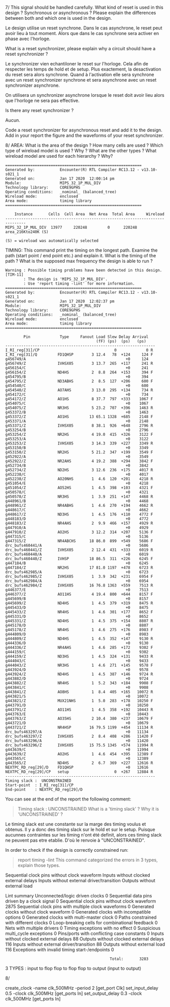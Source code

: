 7/ This signal should be handled carefully. 
What kind of reset is used in this design ? Synchronous or asynchronous ? 
Please explain the differences between both and which one is used in the design.

Le design utilise un reset synchrone.
Dans le cas asynchrone, le reset  peut avoir lieu à tout moment. Alors que dans le cas synchrone sera activer en phase avec l'horloge.



What is a reset synchronizer, please explain why a circuit should have a reset synchronizer ?

Le synchronizer vien echantiloner le reset sur l'horloge. Cela afin de respecter les temps de hold et de setup.
Plus exactement, la desactivation du reset sera alors synchrone.
Quand à l'activation elle sera synchrone avec un reset synchronizer synchrone et sera asynchrone avec un reset synchronizer asynchrone.

On utilisera un synchronizer asynchrone lorsque le reset doit avoir lieu alors que l'horloge ne sera pas effective.

Is there any reset synchronizer ? 

Aucun.

Code a reset synchronizer for asynchronous reset and add it to the design. Add in your report the figure and the waveforms of your reset synchronizer.

8/
AREA:
What is the area of the design ?
How many cells are used ?
Which type of wireload model is used ? Why ? What are the other types ?
What wireload model are used for each hierarchy ? Why?

    ============================================================
    Generated by:           Encounter(R) RTL Compiler RC13.12 - v13.10-s021_1
    Generated on:           Jan 17 2020  12:00:14 pm
    Module:                 MIPS_32_1P_MUL_DIV
    Technology library:     CORE9GPHS 
    Operating conditions:   _nominal_ (balanced_tree)
    Wireload mode:          enclosed
    Area mode:              timing library
    ============================================================

        Instance       Cells  Cell Area  Net Area  Total Area     Wireload        
    -------------------------------------------------------------------------------
    MIPS_32_1P_MUL_DIV  13977     220248         0      220248 area_216Kto240K (S) 

    (S) = wireload was automatically selected


TIMING:
This command print the timing on the longest path. Examine the path (start point / end point etc.)
and explain it.
What is the timing of the path ?
What is the supposed max frequency the design is able to run ?

    Warning : Possible timing problems have been detected in this design. [TIM-11]
            : The design is 'MIPS_32_1P_MUL_DIV'.
            : Use 'report timing -lint' for more information.
    ============================================================
    Generated by:           Encounter(R) RTL Compiler RC13.12 - v13.10-s021_1
    Generated on:           Jan 17 2020  12:02:37 pm
    Module:                 MIPS_32_1P_MUL_DIV
    Technology library:     CORE9GPHS 
    Operating conditions:   _nominal_ (balanced_tree)
    Wireload mode:          enclosed
    Area mode:              timing library
    ============================================================

            Pin             Type     Fanout Load Slew Delay Arrival   
                                            (fF) (ps)  (ps)   (ps)    
    ------------------------------------------------------------------
    I_RI_reg[31]/CP                                 0             0 R 
    I_RI_reg[31]/Q         FD1QHSP        3 12.4   78  +124     124 F 
    g456749/A                                            +0     124   
    g456749/Z              IVHSX05        3 13.7  265  +117     241 R 
    g456154/C                                            +0     241   
    g456154/Z              ND4HS          2  8.8  264  +153     394 F 
    g454795/B                                            +0     394   
    g454795/Z              ND3ABHS        2  8.5  127  +206     600 F 
    g454540/C                                            +0     600   
    g454540/Z              AO7AHS         3 13.0  295  +134     734 R 
    g454172/C                                            +0     734   
    g454172/Z              AO1HS          8 37.7  797  +333    1067 F 
    g454075/C                                            +0    1067   
    g454075/Z              NR3HS          5 23.2  707  +396    1463 R 
    g453372/B                                            +0    1463   
    g453372/Z              AO1HS         13 65.1 1328  +685    2148 F 
    g453371/A                                            +0    2148   
    g453371/Z              IVHSX05        8 38.1  926  +648    2796 R 
    g453254/B                                            +0    2796   
    g453254/Z              NR2HS          4 19.0  415  +326    3122 F 
    g453253/A                                            +0    3122   
    g453253/Z              IVHSX05        3 14.3  339  +227    3349 R 
    g453150/B                                            +0    3349   
    g453150/Z              NR2HS          5 21.2  347  +199    3549 F 
    g452922/A                                            +0    3549   
    g452922/Z              NR2AHS         4 19.2  388  +294    3842 F 
    g452734/B                                            +0    3842   
    g452734/Z              ND2HS          3 12.6  236  +175    4017 R 
    g452238/C                                            +0    4017   
    g452238/Z              AO20NHS        1  4.6  120  +201    4218 R 
    g451054/E                                            +0    4218   
    g451054/Z              AO52HS         1  4.5  398  +103    4321 F 
    g450578/C                                            +0    4321   
    g450578/Z              NR3HS          1  3.9  251  +147    4468 R 
    g448961/B                                            +0    4468   
    g448961/Z              NR4ABHS        1  4.6  270  +194    4662 R 
    g448617/C                                            +0    4662   
    g448617/Z              ND3HS          1  4.5  176  +110    4772 F 
    g448183/D                                            +0    4772   
    g448183/Z              NR4AHS         2  9.9  466  +157    4929 R 
    g447910/A                                            +0    4929   
    g447910/Z              AO2HS          3 12.2  314  +207    5136 F 
    g447315/C                                            +0    5136   
    g447315/Z              NR4ABCHS      18 86.0  899  +549    5686 F 
    drc_bufs460441/A                                     +0    5686   
    drc_bufs460441/Z       IVHSX05        2 12.4  431  +333    6019 R 
    drc_bufs460440/A                                     +0    6019   
    drc_bufs460440/Z       IVHSP         18 86.5  311  +226    6245 F 
    g447184/B                                            +0    6245   
    g447184/Z              NR2HS         17 81.0 1197  +478    6723 R 
    drc_bufs462985/A                                     +0    6723   
    drc_bufs462985/Z       IVHSX05        1  3.9  342  +231    6954 F 
    drc_bufs462984/A                                     +0    6954   
    drc_bufs462984/Z       IVHSX05       16 76.8 1363  +559    7513 R 
    g446377/E                                            +0    7513   
    g446377/Z              AO11HS         4 19.4  800  +644    8157 F 
    g445699/B                                            +0    8157   
    g445699/Z              ND4HS          1  4.5  379  +319    8475 R 
    g445433/D                                            +0    8475   
    g445433/Z              NR4HS          1  4.6  301  +177    8652 F 
    g445331/D                                            +0    8652   
    g445331/Z              ND4HS          1  4.5  375  +154    8807 R 
    g445178/D                                            +0    8807   
    g445178/Z              NR4HS          1  4.6  275  +176    8983 F 
    g444809/D                                            +0    8983   
    g444809/Z              ND4HS          1  4.5  352  +147    9130 R 
    g444336/D                                            +0    9130   
    g444336/Z              NR4AHS         1  4.6  285  +172    9302 F 
    g444159/C                                            +0    9302   
    g444159/Z              ND3HS          1  4.5  324  +131    9433 R 
    g444043/C                                            +0    9433   
    g444043/Z              NR3HS          1  4.6  271  +145    9578 F 
    g443924/D                                            +0    9578   
    g443924/Z              ND4HS          1  4.5  387  +146    9724 R 
    g443882/D                                            +0    9724   
    g443882/Z              NR4HS          1  5.2  343  +184    9908 F 
    g443841/C                                            +0    9908   
    g443841/Z              AO8HS          1  8.4  405  +165   10072 R 
    g443821/S                                            +0   10072   
    g443821/Z              MUX21NHS       1  5.0  283  +178   10250 F 
    g443791/D                                            +0   10250   
    g443791/Z              AO11HS         1  4.5  358  +192   10443 R 
    g443763/E                                            +0   10443   
    g443763/Z              AO35HS         2 10.4  380  +237   10679 F 
    g443721/D                                            +0   10679   
    g443721/Z              NR4HSP        16 79.5 1199  +454   11134 R 
    drc_bufs463297/A                                     +0   11134   
    drc_bufs463297/Z       IVHSX05        2  8.4  408  +286   11420 F 
    drc_bufs463296/A                                     +0   11420   
    drc_bufs463296/Z       IVHSX05       15 75.5 1345  +574   11994 R 
    g443639/C                                            +0   11994   
    g443639/Z              AO2HS          1  4.6  454  +395   12389 F 
    g443565/C                                            +0   12389   
    g443565/Z              ND4HS          2  6.7  369  +227   12616 R 
    NEXTPC_RD_reg[29]/D    FD1QHSP                       +0   12616   
    NEXTPC_RD_reg[29]/CP   setup                    0  +267   12884 R 
    ------------------------------------------------------------------
    Timing slack :  UNCONSTRAINED
    Start-point  : I_RI_reg[31]/CP
    End-point    : NEXTPC_RD_reg[29]/D


You can see at the end of the report the following comment:
> Timing slack : UNCONSTRAINED
What is a 'timing slack' ?
Why it is 'UNCONSTRAINED' ?

Le timing slack est une constante sur la marge des timing voulus et obtenus. Il y a donc des timing slack sur le hold et sur le setup.
Puisque aucunnes contraintes sur les timing n'ont été definit, alors ces timing slack ne peuvent pas etre etablie. D'où le renvoie à "UNCONSTRAINED".


In order to check if the design is correctly constrained run:
> report timing -lint
This command categorized the errors in 3 types, explain those types.

Sequential clock pins without clock waveform
Inputs without clocked external delays
Inputs without external driver/transition
Outputs without external load


Lint summary
 Unconnected/logic driven clocks                                  0
 Sequential data pins driven by a clock signal                    0
 Sequential clock pins without clock waveform                  2875
 Sequential clock pins with multiple clock waveforms              0
 Generated clocks without clock waveform                          0
 Generated clocks with incompatible options                       0
 Generated clocks with multi-master clock                         0
 Paths constrained with different clocks                          0
 Loop-breaking cells for combinational feedback                   0
 Nets with multiple drivers                                       0
 Timing exceptions with no effect                                 0
 Suspicious multi_cycle exceptions                                0
 Pins/ports with conflicting case constants                       0
 Inputs without clocked external delays                          88
 Outputs without clocked external delays                        116
 Inputs without external driver/transition                       88
 Outputs without external load                                  116
 Exceptions with invalid timing start-/endpoints                  0

                                                  Total:       3283

3 TYPES :
input to flop
flop to flop
flop to output
(input to output)

8/

create_clock -name clk_500MHz -period 2 [get_port Clk]
set_input_delay 0.5 -clock clk_500MHz [get_ports In]
set_output_delay 0.3 -clock clk_500MHz [get_ports In]